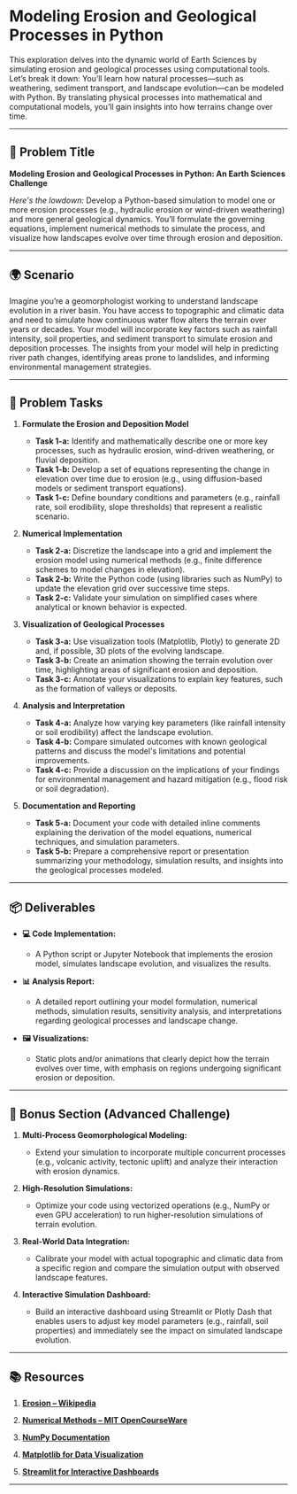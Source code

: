# Modeling Erosion and Geological Processes in Python

This exploration delves into the dynamic world of Earth Sciences by simulating erosion and geological processes using computational tools. Let’s break it down: You’ll learn how natural processes—such as weathering, sediment transport, and landscape evolution—can be modeled with Python. By translating physical processes into mathematical and computational models, you’ll gain insights into how terrains change over time.

---

## 📝 Problem Title

**Modeling Erosion and Geological Processes in Python: An Earth Sciences Challenge**

*Here's the lowdown:*
Develop a Python-based simulation to model one or more erosion processes (e.g., hydraulic erosion or wind-driven weathering) and more general geological dynamics. You’ll formulate the governing equations, implement numerical methods to simulate the process, and visualize how landscapes evolve over time through erosion and deposition.

---

## 🌍 Scenario

Imagine you’re a geomorphologist working to understand landscape evolution in a river basin. You have access to topographic and climatic data and need to simulate how continuous water flow alters the terrain over years or decades. Your model will incorporate key factors such as rainfall intensity, soil properties, and sediment transport to simulate erosion and deposition processes. The insights from your model will help in predicting river path changes, identifying areas prone to landslides, and informing environmental management strategies.

---

## 🔧 Problem Tasks

1. **Formulate the Erosion and Deposition Model**
   - **Task 1-a:** Identify and mathematically describe one or more key processes, such as hydraulic erosion, wind-driven weathering, or fluvial deposition.  
   - **Task 1-b:** Develop a set of equations representing the change in elevation over time due to erosion (e.g., using diffusion-based models or sediment transport equations).  
   - **Task 1-c:** Define boundary conditions and parameters (e.g., rainfall rate, soil erodibility, slope thresholds) that represent a realistic scenario.

2. **Numerical Implementation**
   - **Task 2-a:** Discretize the landscape into a grid and implement the erosion model using numerical methods (e.g., finite difference schemes to model changes in elevation).  
   - **Task 2-b:** Write the Python code (using libraries such as NumPy) to update the elevation grid over successive time steps.  
   - **Task 2-c:** Validate your simulation on simplified cases where analytical or known behavior is expected.

3. **Visualization of Geological Processes**
   - **Task 3-a:** Use visualization tools (Matplotlib, Plotly) to generate 2D and, if possible, 3D plots of the evolving landscape.  
   - **Task 3-b:** Create an animation showing the terrain evolution over time, highlighting areas of significant erosion and deposition.  
   - **Task 3-c:** Annotate your visualizations to explain key features, such as the formation of valleys or deposits.

4. **Analysis and Interpretation**
   - **Task 4-a:** Analyze how varying key parameters (like rainfall intensity or soil erodibility) affect the landscape evolution.  
   - **Task 4-b:** Compare simulated outcomes with known geological patterns and discuss the model's limitations and potential improvements.  
   - **Task 4-c:** Provide a discussion on the implications of your findings for environmental management and hazard mitigation (e.g., flood risk or soil degradation).

5. **Documentation and Reporting**
   - **Task 5-a:** Document your code with detailed inline comments explaining the derivation of the model equations, numerical techniques, and simulation parameters.  
   - **Task 5-b:** Prepare a comprehensive report or presentation summarizing your methodology, simulation results, and insights into the geological processes modeled.

---

## 📦 Deliverables

- **💻 Code Implementation:**
  - A Python script or Jupyter Notebook that implements the erosion model, simulates landscape evolution, and visualizes the results.

- **📊 Analysis Report:**
  - A detailed report outlining your model formulation, numerical methods, simulation results, sensitivity analysis, and interpretations regarding geological processes and landscape change.

- **🖼️ Visualizations:**
  - Static plots and/or animations that clearly depict how the terrain evolves over time, with emphasis on regions undergoing significant erosion or deposition.

---

## 🎁 Bonus Section (Advanced Challenge)

1. **Multi-Process Geomorphological Modeling:**
   - Extend your simulation to incorporate multiple concurrent processes (e.g., volcanic activity, tectonic uplift) and analyze their interaction with erosion dynamics.

2. **High-Resolution Simulations:**
   - Optimize your code using vectorized operations (e.g., NumPy or even GPU acceleration) to run higher-resolution simulations of terrain evolution.

3. **Real-World Data Integration:**
   - Calibrate your model with actual topographic and climatic data from a specific region and compare the simulation output with observed landscape features.

4. **Interactive Simulation Dashboard:**
   - Build an interactive dashboard using Streamlit or Plotly Dash that enables users to adjust key model parameters (e.g., rainfall, soil properties) and immediately see the impact on simulated landscape evolution.

---

## 📚 Resources

1. **[Erosion – Wikipedia](https://en.wikipedia.org/wiki/Erosion)**

2. **[Numerical Methods – MIT OpenCourseWare](https://ocw.mit.edu/)**

3. **[NumPy Documentation](https://numpy.org/doc/stable/)**

4. **[Matplotlib for Data Visualization](https://matplotlib.org/)**

5. **[Streamlit for Interactive Dashboards](https://streamlit.io/)**

---

